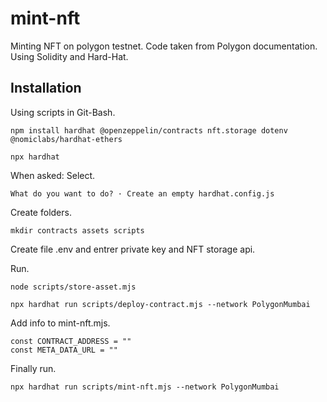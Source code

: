 # mint-nft
Minting NFT on polygon testnet. Code taken from Polygon documentation. Using Solidity and Hard-Hat.

## Installation

Using scripts in Git-Bash.
```
npm install hardhat @openzeppelin/contracts nft.storage dotenv @nomiclabs/hardhat-ethers
```
```
npx hardhat
```

When asked:  Select.
```
What do you want to do? · Create an empty hardhat.config.js
```

Create folders.
```
mkdir contracts assets scripts
```

Create file .env and entrer private key and NFT storage api.

Run.
```
node scripts/store-asset.mjs
```
```
npx hardhat run scripts/deploy-contract.mjs --network PolygonMumbai
```

Add info to mint-nft.mjs.

```
const CONTRACT_ADDRESS = ""
const META_DATA_URL = ""
```

Finally run.
```
npx hardhat run scripts/mint-nft.mjs --network PolygonMumbai
```
